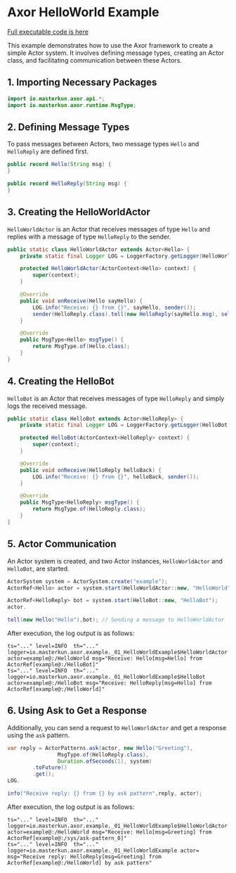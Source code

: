 # Axor HelloWorld Example

[Full executable code is here](../../axor-examples/src/main/java/io/masterkun/axor/example/_01_HelloWorldExample.java)

This example demonstrates how to use the Axor framework to create a simple Actor system. It involves
defining message types, creating an Actor class, and facilitating communication between these
Actors.

## 1. Importing Necessary Packages

```java
import io.masterkun.axor.api.*;
import io.masterkun.axor.runtime.MsgType;
```

## 2. Defining Message Types

To pass messages between Actors, two message types `Hello` and `HelloReply` are defined first.

```java
public record Hello(String msg) {
}

public record HelloReply(String msg) {
}
```

## 3. Creating the HelloWorldActor

`HelloWorldActor` is an Actor that receives messages of type `Hello` and replies with a message of
type `HelloReply` to the sender.

```java
public static class HelloWorldActor extends Actor<Hello> {
    private static final Logger LOG = LoggerFactory.getLogger(HelloWorldActor.class);

    protected HelloWorldActor(ActorContext<Hello> context) {
        super(context);
    }

    @Override
    public void onReceive(Hello sayHello) {
        LOG.info("Receive: {} from {}", sayHello, sender());
        sender(HelloReply.class).tell(new HelloReply(sayHello.msg), self());
    }

    @Override
    public MsgType<Hello> msgType() {
        return MsgType.of(Hello.class);
    }
}
```

## 4. Creating the HelloBot

`HelloBot` is an Actor that receives messages of type `HelloReply` and simply logs the received
message.

```java
public static class HelloBot extends Actor<HelloReply> {
    private static final Logger LOG = LoggerFactory.getLogger(HelloBot.class);

    protected HelloBot(ActorContext<HelloReply> context) {
        super(context);
    }

    @Override
    public void onReceive(HelloReply helloBack) {
        LOG.info("Receive: {} from {}", helloBack, sender());
    }

    @Override
    public MsgType<HelloReply> msgType() {
        return MsgType.of(HelloReply.class);
    }
}
```

## 5. Actor Communication

An Actor system is created, and two Actor instances, `HelloWorldActor` and `HelloBot`, are started.

```java
ActorSystem system = ActorSystem.create("example");
ActorRef<Hello> actor = system.start(HelloWorldActor::new, "HelloWorld");

ActorRef<HelloReply> bot = system.start(HelloBot::new, "HelloBot");
actor.

tell(new Hello("Hello"),bot); // Sending a message to HelloWorldActor
```

After execution, the log output is as follows:

```plain text
ts="..." level=INFO  th="..." logger=io.masterkun.axor.example._01_HelloWorldExample$HelloWorldActor actor=example@:/HelloWorld msg="Receive: Hello[msg=Hello] from ActorRef[example@:/HelloBot]"
ts="..." level=INFO  th="..." logger=io.masterkun.axor.example._01_HelloWorldExample$HelloBot actor=example@:/HelloBot msg="Receive: HelloReply[msg=Hello] from ActorRef[example@:/HelloWorld]"
```

## 6. Using Ask to Get a Response

Additionally, you can send a request to `HelloWorldActor` and get a response using the `ask`
pattern.

```java
var reply = ActorPatterns.ask(actor, new Hello("Greeting"),
                MsgType.of(HelloReply.class),
                Duration.ofSeconds(1), system)
        .toFuture()
        .get();
LOG.

info("Receive reply: {} from {} by ask pattern",reply, actor);
```

After execution, the log output is as follows:

```plain text
ts="..." level=INFO  th="..." logger=io.masterkun.axor.example._01_HelloWorldExample$HelloWorldActor actor=example@:/HelloWorld msg="Receive: Hello[msg=Greeting] from ActorRef[example@:/sys/ask-pattern_0]"
ts="..." level=INFO  th="..." logger=io.masterkun.axor.example._01_HelloWorldExample actor= msg="Receive reply: HelloReply[msg=Greeting] from ActorRef[example@:/HelloWorld] by ask pattern"
```
